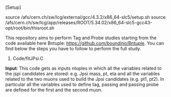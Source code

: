 [Setup]

source /afs/cern.ch/sw/lcg/external/gcc/4.3.2/x86_64-slc5/setup.sh
source /afs/cern.ch/sw/lcg/app/releases/ROOT/5.34.02/x86_64-slc5-gcc43-opt/root/bin/thisroot.sh

This repository aims to perform Tag and Probe studies starting from the code available here 
Bntuple: https://github.com/boundino/Bntuple.
You can find below the steps you have to follow to perform the full study.

1) Code/fitJPsi.C 

**Input**: This code gets as inputs ntuples in which all the variables related to the jspi candidates are 
           stored: e.g. Jpsi mass, pt, eta and all the variables related to the two muons used to build the 
           Jpsi candidates  (e.g. pt1, pt2). In particular all the variables used to define 
           tag, passing and passing probe are defined for the first and the second muon.

